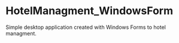 # HotelManagment_WindowsForm
Simple desktop application created with Windows Forms to hotel managment. 
